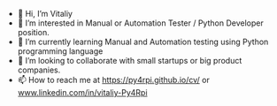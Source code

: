 - 👋 Hi, I’m Vitaliy
- 👀 I’m interested in Manual or Automation Tester / Python Developer position.
- 🌱 I’m currently learning Manual and Automation testing using Python programming language
- 💞️ I’m looking to collaborate with small startups or big product companies.
- 📫 How to reach me at  https://py4rpi.github.io/cv/   or   www.linkedin.com/in/vitaliy-Py4Rpi

<!---
Py4Rpi/Py4Rpi is a ✨ special ✨ repository because its `README.md` (this file) appears on your GitHub profile.
You can click the Preview link to take a look at your changes.
--->
